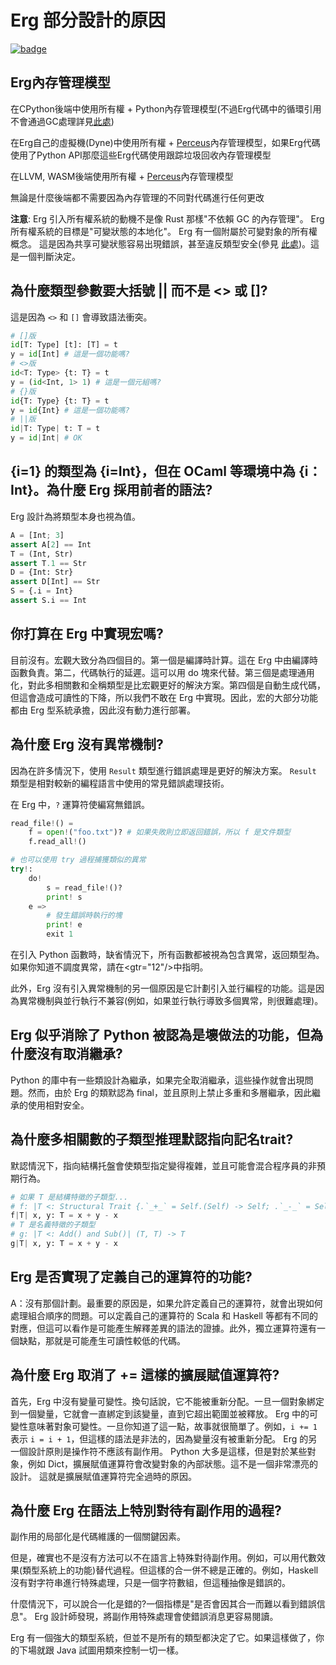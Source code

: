# Erg 部分設計的原因

[![badge](https://img.shields.io/endpoint.svg?url=https%3A%2F%2Fgezf7g7pd5.execute-api.ap-northeast-1.amazonaws.com%2Fdefault%2Fsource_up_to_date%3Fowner%3Derg-lang%26repos%3Derg%26ref%3Dmain%26path%3Ddoc/EN/faq_syntax.md%26commit_hash%3D1b3d7827bb770459475e4102c6f5c43d8ad79ae4)](https://gezf7g7pd5.execute-api.ap-northeast-1.amazonaws.com/default/source_up_to_date?owner=erg-lang&repos=erg&ref=main&path=doc/EN/faq_syntax.md&commit_hash=1b3d7827bb770459475e4102c6f5c43d8ad79ae4)

## Erg內存管理模型

在CPython後端中使用所有權 + Python內存管理模型(不過Erg代碼中的循環引用不會通過GC處理詳見[此處](syntax/18_ownership.md/#循環引用))

在Erg自己的虛擬機(Dyne)中使用所有權 + [Perceus](https://www.microsoft.com/en-us/research/uploads/prod/2020/11/perceus-tr-v1.pdf)內存管理模型，如果Erg代碼使用了Python API那麼這些Erg代碼使用跟踪垃圾回收內存管理模型

在LLVM, WASM後端使用所有權 + [Perceus](https://www.microsoft.com/en-us/research/uploads/prod/2020/11/perceus-tr-v1.pdf)內存管理模型

無論是什麼後端都不需要因為內存管理的不同對代碼進行任何更改

__注意__: Erg 引入所有權系統的動機不是像 Rust 那樣"不依賴 GC 的內存管理"。
Erg 所有權系統的目標是"可變狀態的本地化"。 Erg 有一個附屬於可變對象的所有權概念。
這是因為共享可變狀態容易出現錯誤，甚至違反類型安全(參見 [此處](./syntax/type/advanced/shared.md#共享參考))。這是一個判斷決定。

## 為什麼類型參數要大括號 || 而不是 <> 或 []?

這是因為 `<>` 和 `[]` 會導致語法衝突。

```python
# []版
id[T: Type] [t]: [T] = t
y = id[Int] # 這是一個功能嗎?
# <>版
id<T: Type> {t: T} = t
y = (id<Int, 1> 1) # 這是一個元組嗎?
# {}版
id{T: Type} {t: T} = t
y = id{Int} # 這是一個功能嗎?
# ||版
id|T: Type| t: T = t
y = id|Int| # OK
```

## {i=1} 的類型為 {i=Int}，但在 OCaml 等環境中為 {i：Int}。為什麼 Erg 採用前者的語法?

Erg 設計為將類型本身也視為值。

```python
A = [Int; 3]
assert A[2] == Int
T = (Int, Str)
assert T.1 == Str
D = {Int: Str}
assert D[Int] == Str
S = {.i = Int}
assert S.i == Int
```

## 你打算在 Erg 中實現宏嗎?

目前沒有。宏觀大致分為四個目的。第一個是編譯時計算。這在 Erg 中由編譯時函數負責。第二，代碼執行的延遲。這可以用 do 塊來代替。第三個是處理通用化，對此多相關數和全稱類型是比宏觀更好的解決方案。第四個是自動生成代碼，但這會造成可讀性的下降，所以我們不敢在 Erg 中實現。因此，宏的大部分功能都由 Erg 型系統承擔，因此沒有動力進行部署。

## 為什麼 Erg 沒有異常機制?

因為在許多情況下，使用 `Result` 類型進行錯誤處理是更好的解決方案。 `Result` 類型是相對較新的編程語言中使用的常見錯誤處理技術。

在 Erg 中，`?` 運算符使編寫無錯誤。

```python
read_file!() =
    f = open!("foo.txt")? # 如果失敗則立即返回錯誤，所以 f 是文件類型
    f.read_all!()

# 也可以使用 try 過程捕獲類似的異常
try!:
    do!
        s = read_file!()?
        print! s
    e =>
        # 發生錯誤時執行的塊
        print! e
        exit 1
```

在引入 Python 函數時，缺省情況下，所有函數都被視為包含異常，返回類型為。如果你知道不調度異常，請在<gtr="12"/>中指明。

此外，Erg 沒有引入異常機制的另一個原因是它計劃引入並行編程的功能。這是因為異常機制與並行執行不兼容(例如，如果並行執行導致多個異常，則很難處理)。

## Erg 似乎消除了 Python 被認為是壞做法的功能，但為什麼沒有取消繼承?

Python 的庫中有一些類設計為繼承，如果完全取消繼承，這些操作就會出現問題。然而，由於 Erg 的類默認為 final，並且原則上禁止多重和多層繼承，因此繼承的使用相對安全。

## 為什麼多相關數的子類型推理默認指向記名trait?

默認情況下，指向結構托盤會使類型指定變得複雜，並且可能會混合程序員的非預期行為。

```python
# 如果 T 是結構特徵的子類型...
# f: |T <: Structural Trait {.`_+_` = Self.(Self) -> Self; .`_-_` = Self.(Self) -> Self}| (T, T) -> T
f|T| x, y: T = x + y - x
# T 是名義特徵的子類型
# g: |T <: Add() and Sub()| (T, T) -> T
g|T| x, y: T = x + y - x
```

## Erg 是否實現了定義自己的運算符的功能?

A：沒有那個計劃。最重要的原因是，如果允許定義自己的運算符，就會出現如何處理組合順序的問題。可以定義自己的運算符的 Scala 和 Haskell 等都有不同的對應，但這可以看作是可能產生解釋差異的語法的證據。此外，獨立運算符還有一個缺點，那就是可能產生可讀性較低的代碼。

## 為什麼 Erg 取消了 += 這樣的擴展賦值運算符?

首先，Erg 中沒有變量可變性。換句話說，它不能被重新分配。一旦一個對象綁定到一個變量，它就會一直綁定到該變量，直到它超出範圍並被釋放。 Erg 中的可變性意味著對象可變性。一旦你知道了這一點，故事就很簡單了。例如，`i += 1` 表示 `i = i + 1`，但這樣的語法是非法的，因為變量沒有被重新分配。 Erg 的另一個設計原則是操作符不應該有副作用。 Python 大多是這樣，但是對於某些對象，例如 Dict，擴展賦值運算符會改變對象的內部狀態。這不是一個非常漂亮的設計。
這就是擴展賦值運算符完全過時的原因。

## 為什麼 Erg 在語法上特別對待有副作用的過程?

副作用的局部化是代碼維護的一個關鍵因素。

但是，確實也不是沒有方法可以不在語言上特殊對待副作用。例如，可以用代數效果(類型系統上的功能)替代過程。但這樣的合一併不總是正確的。例如，Haskell 沒有對字符串進行特殊處理，只是一個字符數組，但這種抽像是錯誤的。

什麼情況下，可以說合一化是錯的?一個指標是"是否會因其合一而難以看到錯誤信息"。 Erg 設計師發現，將副作用特殊處理會使錯誤消息更容易閱讀。

Erg 有一個強大的類型系統，但並不是所有的類型都決定了它。如果這樣做了，你的下場就跟 Java 試圖用類來控制一切一樣。
